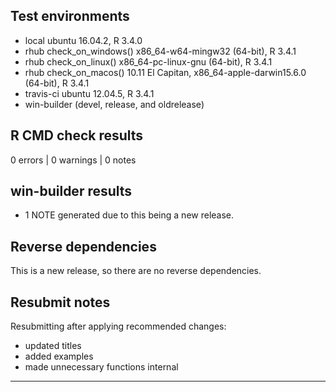 ## Test environments
* local ubuntu 16.04.2, R 3.4.0
* rhub check_on_windows() x86_64-w64-mingw32 (64-bit), R 3.4.1
* rhub check_on_linux() x86_64-pc-linux-gnu (64-bit), R 3.4.1
* rhub check_on_macos() 10.11 El Capitan, x86_64-apple-darwin15.6.0 (64-bit), R 3.4.1
* travis-ci ubuntu 12.04.5, R 3.4.1
* win-builder (devel, release, and oldrelease)

## R CMD check results

0 errors | 0 warnings | 0 notes

## win-builder results

* 1 NOTE generated due to this being a new release.

## Reverse dependencies

This is a new release, so there are no reverse dependencies.

## Resubmit notes

Resubmitting after applying recommended changes:
 - updated titles
 - added examples
 - made unnecessary functions internal
 
---
